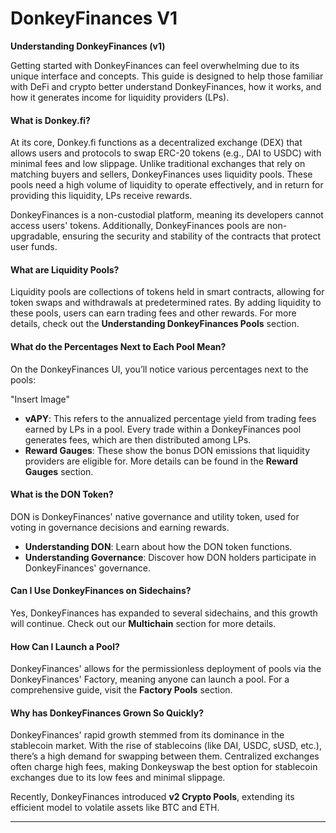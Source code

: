 # DonkeyFinances V1

**Understanding DonkeyFinances (v1)**

Getting started with DonkeyFinances can feel overwhelming due to its unique interface and concepts. This guide is designed to help those familiar with DeFi and crypto better understand DonkeyFinances, how it works, and how it generates income for liquidity providers (LPs).

#### What is Donkey.fi?

At its core, Donkey.fi functions as a decentralized exchange (DEX) that allows users and protocols to swap ERC-20 tokens (e.g., DAI to USDC) with minimal fees and low slippage. Unlike traditional exchanges that rely on matching buyers and sellers, DonkeyFinances uses liquidity pools. These pools need a high volume of liquidity to operate effectively, and in return for providing this liquidity, LPs receive rewards.

DonkeyFinances is a non-custodial platform, meaning its developers cannot access users' tokens. Additionally, DonkeyFinances pools are non-upgradable, ensuring the security and stability of the contracts that protect user funds.

#### What are Liquidity Pools?

Liquidity pools are collections of tokens held in smart contracts, allowing for token swaps and withdrawals at predetermined rates. By adding liquidity to these pools, users can earn trading fees and other rewards. For more details, check out the **Understanding DonkeyFinances Pools** section.

#### What do the Percentages Next to Each Pool Mean?

On the DonkeyFinances UI, you’ll notice various percentages next to the pools:

"Insert Image"

* **vAPY**: This refers to the annualized percentage yield from trading fees earned by LPs in a pool. Every trade within a DonkeyFinances pool generates fees, which are then distributed among LPs.
* **Reward Gauges**: These show the bonus DON emissions that liquidity providers are eligible for. More details can be found in the **Reward Gauges** section.

#### What is the DON Token?

DON is DonkeyFinances' native governance and utility token, used for voting in governance decisions and earning rewards.

* **Understanding DON**: Learn about how the DON token functions.
* **Understanding Governance**: Discover how DON holders participate in DonkeyFinances' governance.

#### Can I Use DonkeyFinances on Sidechains?

Yes, DonkeyFinances has expanded to several sidechains, and this growth will continue. Check out our **Multichain** section for more details.

#### How Can I Launch a Pool?

DonkeyFinances' allows for the permissionless deployment of pools via the DonkeyFinances' Factory, meaning anyone can launch a pool. For a comprehensive guide, visit the **Factory Pools** section.

#### Why has DonkeyFinances Grown So Quickly?

&#x20;DonkeyFinances' rapid growth stemmed from its dominance in the stablecoin market. With the rise of stablecoins (like DAI, USDC, sUSD, etc.), there’s a high demand for swapping between them. Centralized exchanges often charge high fees, making  Donkeyswap the best option for stablecoin exchanges due to its low fees and minimal slippage.

Recently, DonkeyFinances introduced **v2 Crypto Pools**, extending its efficient model to volatile assets like BTC and ETH.

***

####
